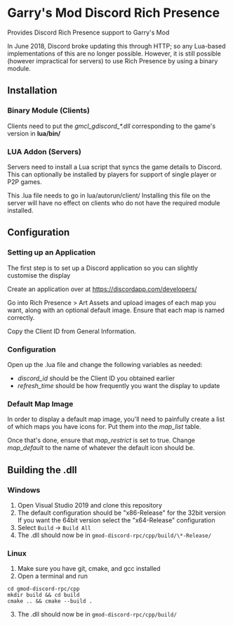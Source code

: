 # Garry's Mod Discord Rich Presence
 Provides Discord Rich Presence support to Garry's Mod
 
 In June 2018, Discord broke updating this through HTTP; so any Lua-based implementations of this are no longer possible. However, it is still possible (however impractical for servers) to use Rich Presence by using a binary module.

## Installation
### Binary Module (Clients)
Clients need to put the *gmcl_gdiscord_\*.dll* corresponding to the game's version in **lua/bin/**

### LUA Addon (Servers)
Servers need to install a Lua script that syncs the game details to Discord.
This can optionally be installed by players for support of single player or P2P games.

This .lua file needs to go in lua/autorun/client/
Installing this file on the server will have no effect on clients who do not have the required module installed.

## Configuration
### Setting up an Application
The first step is to set up a Discord application so you can slightly customise the display

Create an application over at https://discordapp.com/developers/

Go into Rich Presence > Art Assets and upload images of each map you want, along with an optional default image. Ensure that each map is named correctly.

Copy the Client ID from General Information.

### Configuration
Open up the .lua file and change the following variables as needed:
 - *discord_id* should be the Client ID you obtained earlier
 - *refresh_time* should be how frequently you want the display to update
 
 ### Default Map Image
 In order to display a default map image, you'll need to painfully create a list of which maps you have icons for.
 Put them into the *map_list* table.
 
 Once that's done, ensure that *map_restrict* is set to true. Change *map_default* to the name of whatever the default icon should be.

## Building the .dll
### Windows
1. Open Visual Studio 2019 and clone this repository
2. The default configuration should be "x86-Release" for the 32bit version\
If you want the 64bit version select the "x64-Release" configuration
3. Select `Build` -> `Build All`
4. The .dll should now be in `gmod-discord-rpc/cpp/build/\*-Release/`
### Linux
1. Make sure you have git, cmake, and gcc installed
2. Open a terminal and run
```git clone https://github.com/fluffy-servers/gmod-discord-rpc --recursive
cd gmod-discord-rpc/cpp
mkdir build && cd build
cmake .. && cmake --build .
```
3. The .dll should now be in `gmod-discord-rpc/cpp/build/`